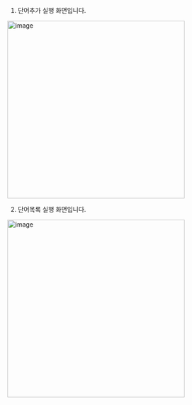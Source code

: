1. 단어추가 실행 화면입니다.
<img width="400" alt="image" src="https://github.com/0beanny/Project1.-Java_CRUD_Application/assets/143465631/e1bcb4d9-8ce2-4362-b65f-134b8e1b3f3c">


2. 단어목록 실행 화면입니다.
<img width="400" alt="image" src="https://github.com/0beanny/Project1.-Java_CRUD_Application/assets/143465631/a3b812f7-1aa1-43ed-8b84-4c8ed84c94ea">
